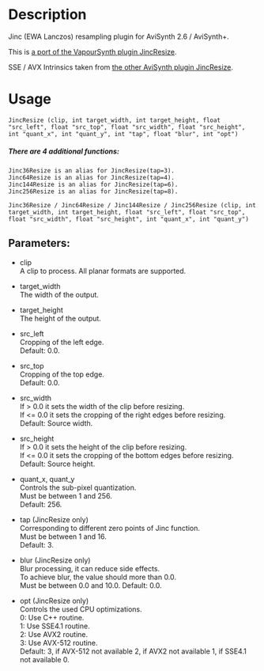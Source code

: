 # Description

Jinc (EWA Lanczos) resampling plugin for AviSynth 2.6 / AviSynth+.

This is [a port of the VapourSynth plugin JincResize](https://github.com/Kiyamou/VapourSynth-JincResize).

SSE / AVX Intrinsics taken from [the other AviSynth plugin JincResize](https://github.com/AviSynth/jinc-resize).

# Usage

```
JincResize (clip, int target_width, int target_height, float "src_left", float "src_top", float "src_width", float "src_height", int "quant_x", int "quant_y", int "tap", float "blur", int "opt")
```

##### There are 4 additional functions:
    Jinc36Resize is an alias for JincResize(tap=3).
    Jinc64Resize is an alias for JincResize(tap=4).
    Jinc144Resize is an alias for JincResize(tap=6).
    Jinc256Resize is an alias for JincResize(tap=8).
    
```
Jinc36Resize / Jinc64Resize / Jinc144Resize / Jinc256Resize (clip, int target_width, int target_height, float "src_left", float "src_top", float "src_width", float "src_height", int "quant_x", int "quant_y")
```

## Parameters:

- clip\
    A clip to process. All planar formats are supported.
    
- target_width\
    The width of the output.
    
- target_height\
    The height of the output.
    
- src_left\
    Cropping of the left edge.\
    Default: 0.0.
    
- src_top\
    Cropping of the top edge.\
    Default: 0.0.
    
- src_width\
    If > 0.0 it sets the width of the clip before resizing.\
    If <= 0.0 it sets the cropping of the right edges before resizing.\
    Default: Source width.

- src_height\
    If > 0.0 it sets the height of the clip before resizing.\
    If <= 0.0 it sets the cropping of the bottom edges before resizing.\
    Default: Source height.
    
- quant_x, quant_y\
    Controls the sub-pixel quantization.\
    Must be between 1 and 256.\
    Default: 256.
    
- tap (JincResize only)\
    Corresponding to different zero points of Jinc function.\
    Must be between 1 and 16.\
    Default: 3.
    
- blur (JincResize only)\
    Blur processing, it can reduce side effects.\
    To achieve blur, the value should more than 0.0.\
    Must be between 0.0 and 10.0.
    Default: 0.0.
    
- opt (JincResize only)\
    Controls the used CPU optimizations.\
    0: Use C++ routine.\
    1: Use SSE4.1 routine.\
    2: Use AVX2 routine.\
    3: Use AVX-512 routine.\
    Default: 3, if AVX-512 not available 2, if AVX2 not available 1, if SSE4.1 not available 0.  
